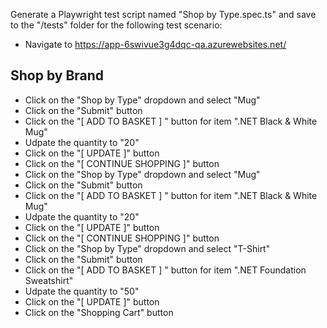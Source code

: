 Generate a Playwright test script named "Shop by Type.spec.ts" and save to the "/tests" folder for the following test scenario:

- Navigate to https://app-6swivue3g4dqc-qa.azurewebsites.net/

## Shop by Brand
- Click on the "Shop by Type" dropdown and select "Mug"
- Click on the "Submit" button
- Click on the "[ ADD TO BASKET ] " button for item ".NET Black & White Mug"
- Udpate the quantity to "20"
- Click on the "[ UPDATE ]" button
- Click on the "[ CONTINUE SHOPPING ]" button
- Click on the "Shop by Type" dropdown and select "Mug"
- Click on the "Submit" button
- Click on the "[ ADD TO BASKET ] " button for item ".NET Black & White Mug"
- Udpate the quantity to "20"
- Click on the "[ UPDATE ]" button
- Click on the "[ CONTINUE SHOPPING ]" button
- Click on the "Shop by Type" dropdown and select "T-Shirt"
- Click on the "Submit" button
- Click on the "[ ADD TO BASKET ] " button for item ".NET Foundation Sweatshirt"
- Udpate the quantity to "50"
- Click on the "[ UPDATE ]" button
- Click on the "Shopping Cart" button
